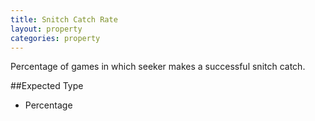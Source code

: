 ```yaml
---
title: Snitch Catch Rate
layout: property
categories: property
---
```


Percentage of games in which seeker makes a  successful snitch catch.

##Expected Type

*   Percentage
